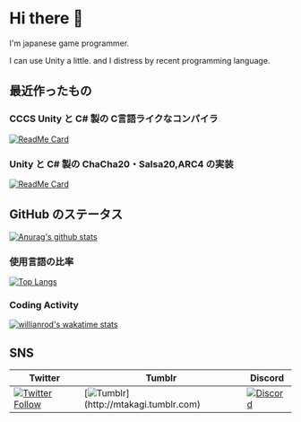 # Hi there 👋

I'm japanese game programmer.

I can use Unity a little. and I distress by recent programming language.

## 最近作ったもの

### CCCS Unity と C# 製の C言語ライクなコンパイラ

[![ReadMe Card](https://github-readme-stats.vercel.app/api/pin/?username=mtakagi&repo=CCCS)](https://github.com/mtakagi/CCCS)

### Unity と C# 製の ChaCha20・Salsa20,ARC4 の実装
[![ReadMe Card](https://github-readme-stats.vercel.app/api/pin/?username=mtakagi&repo=Unity-Crypto)](https://github.com/mtakagi/Unity-Crypto)

## GitHub のステータス

[![Anurag's github stats](https://github-readme-stats.vercel.app/api?username=mtakagi&show_icons=true)](https://github.com/mtakagi?tab=repositories)

### 使用言語の比率

[![Top Langs](https://github-readme-stats.vercel.app/api/top-langs/?username=mtakagi&layout=compact)](https://github.com/mtakagi?tab=repositories)

### Coding Activity

[![willianrod's wakatime stats](https://github-readme-stats.vercel.app/api/wakatime?username=mtakagi)](https://github.com/mtakagi/mtakagi)

## SNS

|Twitter|Tumblr | Discord |
|-------|-------|---------|
|[![Twitter Follow](https://img.shields.io/twitter/follow/runloop_run?style=social&label=Follow)](https://twitter.com/runloop_run)|[![Tumblr](https://img.shields.io/badge/-Make%20Me%20Brave%20Strong!-000000.svg?logo=tumblr&style=plastic")](http://mtakagi.tumblr.com)|[![Discord](https://img.shields.io/discord/713563606838673438?label=NCC-1701)](https://discord.com/channels/713563606838673438)|

<!--
**mtakagi/mtakagi** is a ✨ _special_ ✨ repository because its `README.md` (this file) appears on your GitHub profile.

Here are some ideas to get you started:

- 🔭 I’m currently working on ...
- 🌱 I’m currently learning ...
- 👯 I’m looking to collaborate on ...
- 🤔 I’m looking for help with ...
- 💬 Ask me about ...
- 📫 How to reach me: ...
- 😄 Pronouns: ...
- ⚡ Fun fact: ...


-->
